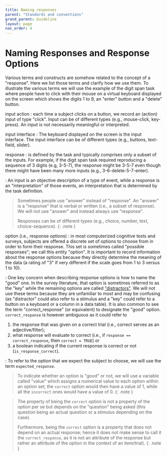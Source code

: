 ```yaml
---
title: Naming responses
parent: "Standards and conventions"
grand_parent: Guideline
layout: page
nav_order: 4
---
```


# Naming Responses and Response Options


<!-- there is only one section -->
<!-- <hr>

## Table of content
{: .no_toc .text-delta }
- TOC
{:toc} -->


Various terms and constructs are somehow related to the concept of a "response". Here we list those terms and clarify how we use them. To illustrate the various terms we will use the example of the digit span task where people have to click with their mouse on a virtual keyboard displayed on the screen which shows the digits 1 to 9, an "enter" button and a "delete" button.

input action
: each time a subject clicks on a button, we record an (action) input of type "click". 
Input can be of different types (e.g., mouse-click, key-press). An input is not necessarily meaningful or interpreted.

input interface
: The keyboard displayed on the screen is the input interface.
The input interface can be of different types (e.g., buttons, text-field, slider).

response
: is defined by the task and typically comprises only a subset of the inputs. For example, if the digit span task required reproducing a sequence of 3 digits (e.g, 3-5-7), the response might be 3-5-7 even though there might have been many more inputs (e.g., 3-6-delete-5-7-enter).

: An input is an objective description of a type of event, while a response is an "interpretation" of those events, an interpretation that is determined by the task definition.

> Sometimes people use "answer" instead of "response". An "answer" is a "response" that is verbal or written (i.e., a subset of response). We will not use "answer" and instead always use "response".
> 
> Responses can be of different types (e.g., choice, number, text, choice-sequence).
{: .note }

option (i.e., response options)
: in most computerized cognitive tests and surveys, subjects are offered a discrete set of options to choose from in order to form their response. This set is sometimes called "possible responses"; we call this entity "option". It is important to record information about the response options because they directly determine the meaning of the data (a rating of "3"  if very different if the scale goes from 1 to 3 versus 1 to 10).

: One key concern when describing response options is how to name the "good" one. 
In the survey literature, that option is sometimes referred to as the "key" while the remaining options are called ["distractors"](https://images.pearsonassessments.com/images/tmrs/tmrs_rg/Distractor_Rationales.pdf). We will not use these terms because they are unfamiliar to most and may be confusing (as "distractor" could also refer to a stimulus and a "key" could refer to a button on a keyboard or a column in a data table). It is also common to see the term "correct_response" (or equivalent) to designate the "good" option. `correct_response` is however ambiguous as it could refer to
1. the response that was given on a correct trial (i.e., correct serves as an adjective/filter); 
2. what response will evaluate to correct (i.e., if `response == correct_response`, then `correct = TRUE`) or
3. a boolean indicating if the current response is correct or not (`is_response_correct`). 

: To refer to the option that we expect the subject to choose, we will use the term `expected_response`. 

> To indicate whether an option is "good" or not, we will use a variable called "value" which assigns a numerical value to each option within an option set; the `correct` option would then have a value of 1, while all the `incorrect` ones would have a value of 0.
{: .note }

> The property of being the `correct` option is not a property of the option per se but depends on the "question" being asked (this question being an actual question or a stimulus depending on the case).
> 
> Furthermore, being the `correct` option is a property that does not depend on an actual response; hence it does not make sense to call it the `correct_response`, as it is not an attribute of the response but rather an attribute of the option in the context of an item/trial). 
{: .note }
